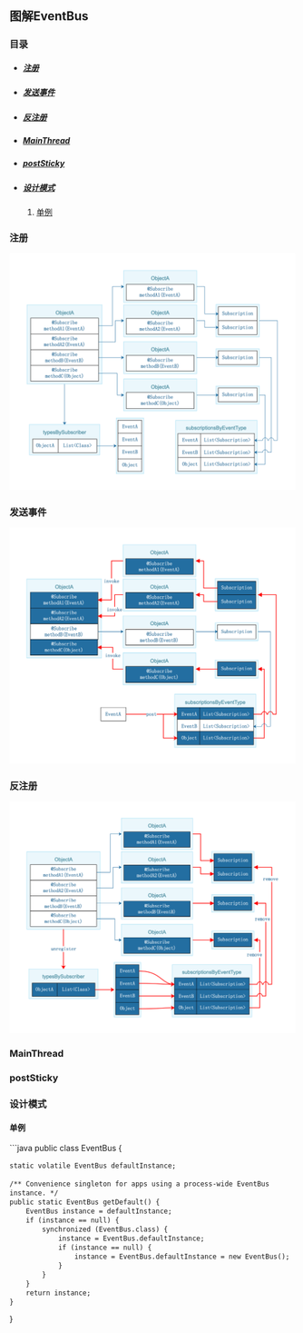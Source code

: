 ## 图解EventBus

### 目录

* ##### [注册](#1)

* ##### [发送事件](#2)

* ##### [反注册](#3)

* ##### [MainThread](#4)

* ##### [postSticky](#5)

* ##### [设计模式](#6)
  1. [单例](#6.1)

<h3 id="1">注册</h3>

<img src="../assets/images/edraw/EventBus.png?v=2" width="880">

<h3 id="2">发送事件</h3>

<img src="../assets/images/edraw/EventBus-post.png?v=2" width="880">

<h3 id="3">反注册</h3>

<img src="../assets/images/edraw/EventBus-unRegister.png?v=2" width="900">

<h3 id="4">MainThread</h3>

<h3 id="5">postSticky</h3>

<h3 id="6">设计模式</h3>

<h4 id="6.1">单例</h4> 
```java
public class EventBus {

    static volatile EventBus defaultInstance;
    
    /** Convenience singleton for apps using a process-wide EventBus instance. */
    public static EventBus getDefault() {
        EventBus instance = defaultInstance;
        if (instance == null) {
            synchronized (EventBus.class) {
                instance = EventBus.defaultInstance;
                if (instance == null) {
                    instance = EventBus.defaultInstance = new EventBus();
                }
            }
        }
        return instance;
    }
}
```
